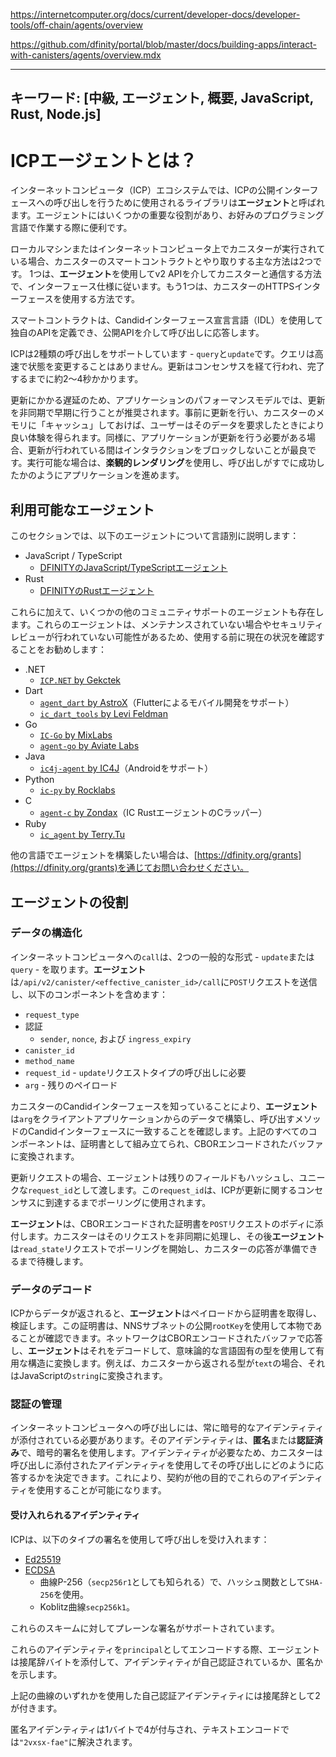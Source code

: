 https://internetcomputer.org/docs/current/developer-docs/developer-tools/off-chain/agents/overview

https://github.com/dfinity/portal/blob/master/docs/building-apps/interact-with-canisters/agents/overview.mdx

---
キーワード: [中級, エージェント, 概要, JavaScript, Rust, Node.js]
---

# ICPエージェントとは？

インターネットコンピュータ（ICP）エコシステムでは、ICPの公開インターフェースへの呼び出しを行うために使用されるライブラリは**エージェント**と呼ばれます。エージェントにはいくつかの重要な役割があり、お好みのプログラミング言語で作業する際に便利です。

ローカルマシンまたはインターネットコンピュータ上でカニスターが実行されている場合、カニスターのスマートコントラクトとやり取りする主な方法は2つです。
1つは、**エージェント**を使用してv2 APIを介してカニスターと通信する方法で、インターフェース仕様に従います。もう1つは、カニスターのHTTPSインターフェースを使用する方法です。

スマートコントラクトは、Candidインターフェース宣言言語（IDL）を使用して独自のAPIを定義でき、公開APIを介して呼び出しに応答します。

ICPは2種類の呼び出しをサポートしています - `query`と`update`です。クエリは高速で状態を変更することはありません。更新はコンセンサスを経て行われ、完了するまでに約2〜4秒かかります。

更新にかかる遅延のため、アプリケーションのパフォーマンスモデルでは、更新を非同期で早期に行うことが推奨されます。事前に更新を行い、カニスターのメモリに「キャッシュ」しておけば、ユーザーはそのデータを要求したときにより良い体験を得られます。同様に、アプリケーションが更新を行う必要がある場合、更新が行われている間はインタラクションをブロックしないことが最良です。実行可能な場合は、**楽観的レンダリング**を使用し、呼び出しがすでに成功したかのようにアプリケーションを進めます。

## 利用可能なエージェント

このセクションでは、以下のエージェントについて言語別に説明します：

- JavaScript / TypeScript
  - [DFINITYのJavaScript/TypeScriptエージェント](/docs/current/developer-docs/developer-tools/off-chain/agents/javascript-agent)
- Rust
  - [DFINITYのRustエージェント](/docs/current/developer-docs/developer-tools/off-chain/agents/rust-agent)

これらに加えて、いくつかの他のコミュニティサポートのエージェントも存在します。これらのエージェントは、メンテナンスされていない場合やセキュリティレビューが行われていない可能性があるため、使用する前に現在の状況を確認することをお勧めします：

- .NET
  - [`ICP.NET` by Gekctek](https://github.com/Gekctek/ICP.NET)
- Dart
  - [`agent_dart` by AstroX](https://github.com/AstroxNetwork/agent_dart)（Flutterによるモバイル開発をサポート）
  - [`ic_dart_tools` by Levi Feldman](https://github.com/levifeldman/ic_tools_dart)
- Go
  - [`IC-Go` by MixLabs](https://github.com/mix-labs/IC-Go)
  - [`agent-go` by Aviate Labs](https://github.com/aviate-labs/agent-go)
- Java
  - [`ic4j-agent` by IC4J](https://github.com/ic4j/ic4j-agent)（Androidをサポート）
- Python
  - [`ic-py` by Rocklabs](https://github.com/rocklabs-io/ic-py)
- C
  - [`agent-c` by Zondax](https://github.com/Zondax/icp-client-cpp)（IC RustエージェントのCラッパー）
- Ruby
  - [`ic_agent` by Terry.Tu](https://github.com/tuminfei/ic_agent)

他の言語でエージェントを構築したい場合は、[https://dfinity.org/grants](https://dfinity.org/grants)を通じてお問い合わせください。

## エージェントの役割

### データの構造化

インターネットコンピュータへの`call`は、2つの一般的な形式 - `update`または`query` - を取ります。**エージェント**は`/api/v2/canister/<effective_canister_id>/call`に`POST`リクエストを送信し、以下のコンポーネントを含めます：

- `request_type`
- 認証
  - `sender`, `nonce`, および `ingress_expiry`
- `canister_id`
- `method_name`
- `request_id` - `update`リクエストタイプの呼び出しに必要
- `arg` - 残りのペイロード

カニスターのCandidインターフェースを知っていることにより、**エージェント**は`arg`をクライアントアプリケーションからのデータで構築し、呼び出すメソッドのCandidインターフェースに一致することを確認します。上記のすべてのコンポーネントは、証明書として組み立てられ、CBORエンコードされたバッファに変換されます。

更新リクエストの場合、エージェントは残りのフィールドもハッシュし、ユニークな`request_id`として渡します。この`request_id`は、ICPが更新に関するコンセンサスに到達するまでポーリングに使用されます。

**エージェント**は、CBORエンコードされた証明書を`POST`リクエストのボディに添付します。カニスターはそのリクエストを非同期に処理し、その後**エージェント**は`read_state`リクエストでポーリングを開始し、カニスターの応答が準備できるまで待機します。

### データのデコード

ICPからデータが返されると、**エージェント**はペイロードから証明書を取得し、検証します。この証明書は、NNSサブネットの公開`rootKey`を使用して本物であることが確認できます。ネットワークはCBORエンコードされたバッファで応答し、**エージェント**はそれをデコードして、意味論的な言語固有の型を使用して有用な構造に変換します。例えば、カニスターから返される型が`text`の場合、それはJavaScriptの`string`に変換されます。

### 認証の管理

インターネットコンピュータへの呼び出しには、常に暗号的なアイデンティティが添付されている必要があります。そのアイデンティティは、**匿名**または**認証済み**で、暗号的署名を使用します。アイデンティティが必要なため、カニスターは呼び出しに添付されたアイデンティティを使用してその呼び出しにどのように応答するかを決定できます。これにより、契約が他の目的でこれらのアイデンティティを使用することが可能になります。

#### 受け入れられるアイデンティティ

ICPは、以下のタイプの署名を使用して呼び出しを受け入れます：

- [Ed25519](https://ed25519.cr.yp.to/index.html)
- [ECDSA](https://nvlpubs.nist.gov/nistpubs/FIPS/NIST.FIPS.186-4.pdf)
  - 曲線P-256（`secp256r1`としても知られる）で、ハッシュ関数として`SHA-256`を使用。
  - Koblitz曲線`secp256k1`。

これらのスキームに対してプレーンな署名がサポートされています。

これらのアイデンティティを`principal`としてエンコードする際、エージェントは接尾辞バイトを添付して、アイデンティティが自己認証されているか、匿名かを示します。

上記の曲線のいずれかを使用した自己認証アイデンティティには接尾辞として2が付きます。

匿名アイデンティティは1バイトで4が付与され、テキストエンコードでは`"2vxsx-fae"`に解決されます。
